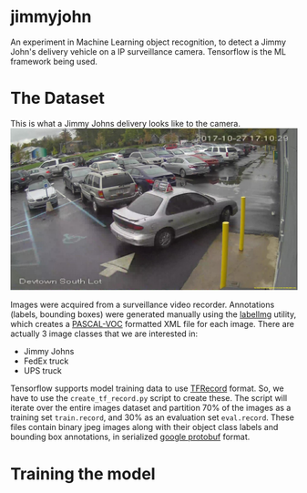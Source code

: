 # jimmyjohn
An experiment in Machine Learning object recognition, to detect a Jimmy John's delivery vehicle on a IP surveillance camera.  Tensorflow is the ML framework being used.

# The Dataset
This is what a Jimmy Johns delivery looks like to the camera.
![Jimmy Johns Delivery](dataset/images/jimmy_johns/Devtown%20South%20Lot_20171027_131029_1.jpg?raw=true)

Images were acquired from a surveillance video recorder.  Annotations (labels, bounding boxes) were generated manually using the [labelImg](https://github.com/tzutalin/labelImg) utility, which creates a [PASCAL-VOC](http://host.robots.ox.ac.uk/pascal/VOC/) formatted XML file for each image.  There are actually 3 image classes that we are interested in:
- Jimmy Johns
- FedEx truck
- UPS truck

Tensorflow supports model training data to use [TFRecord](https://www.tensorflow.org/versions/r0.12/api_docs/python/python_io/#tfrecords_format_details) format.  So, we have to use the `create_tf_record.py` script to create these.
The script will iterate over the entire images dataset and partition 70% of the images as a training set `train.record`, and 30% as an evaluation set `eval.record`.  These files contain binary jpeg images along with their object class labels
 and bounding box annotations, in serialized [google protobuf](https://developers.google.com/protocol-buffers/) format.

# Training the model
 